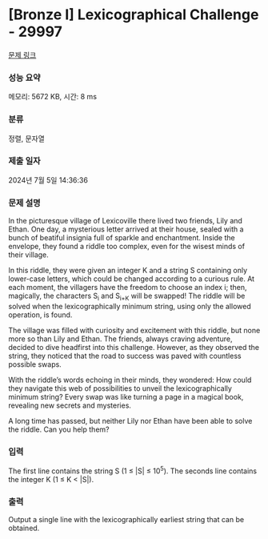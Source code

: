 # [Bronze I] Lexicographical Challenge - 29997 

[문제 링크](https://www.acmicpc.net/problem/29997) 

### 성능 요약

메모리: 5672 KB, 시간: 8 ms

### 분류

정렬, 문자열

### 제출 일자

2024년 7월 5일 14:36:36

### 문제 설명

<p>In the picturesque village of Lexicoville there lived two friends, Lily and Ethan. One day, a mysterious letter arrived at their house, sealed with a bunch of beatiful insignia full of sparkle and enchantment. Inside the envelope, they found a riddle too complex, even for the wisest minds of their village.</p>

<p>In this riddle, they were given an integer K and a string S containing only lower-case letters, which could be changed according to a curious rule. At each moment, the villagers have the freedom to choose an index i; then, magically, the characters S<sub>i</sub> and S<sub>i+K</sub> will be swapped! The riddle will be solved when the lexicographically minimum string, using only the allowed operation, is found.</p>

<p>The village was filled with curiosity and excitement with this riddle, but none more so than Lily and Ethan. The friends, always craving adventure, decided to dive headfirst into this challenge. However, as they observed the string, they noticed that the road to success was paved with countless possible swaps.</p>

<p>With the riddle’s words echoing in their minds, they wondered: How could they navigate this web of possibilities to unveil the lexicographically minimum string? Every swap was like turning a page in a magical book, revealing new secrets and mysteries.</p>

<p>A long time has passed, but neither Lily nor Ethan have been able to solve the riddle. Can you help them?</p>

### 입력 

 <p>The first line contains the string S (1 ≤ |S| ≤ 10<sup>5</sup>). The seconds line contains the integer K (1 ≤ K < |S|).</p>

### 출력 

 <p>Output a single line with the lexicographically earliest string that can be obtained.</p>

